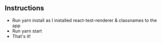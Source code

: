 ## Instructions

- Run yarn install as I installed react-test-renderer & classnames to the app
- Run yarn start
- That's it!
